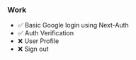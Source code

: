 ### Work ###

- ✅ Basic Google login using Next-Auth
- ✅ Auth Verification
- ❌ User Profile 
- ❌ Sign out 
